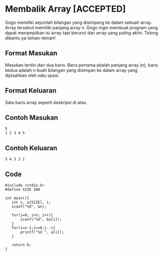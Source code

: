 # Membalik Array [ACCEPTED]
Gogo memiliki sejumlah bilangan yang disimpang ke dalam sebuah array. Array tersebut memiliki panjang array n. Gogo ingin membuat program yang dapat menampilkan isi array tapi berurut dari array yang paling akhir. Tolong dibantu ya teman-teman!

## Format Masukan
Masukan terdiri dari dua baris. Baris pertama adalah panjang array (n), baris kedua adalah n buah bilangan yang disimpan ke dalam array yang dipisahkan oleh satu spasi.

## Format Keluaran
Satu baris array seperti deskripsi di atas.

## Contoh Masukan
```
5
1 2 3 4 5
```

## Contoh Keluaran
 ```
 5 4 3 2 1 
 ```
 
 ## Code
 ```
 #include <stdio.h>
#define SIZE 100
 
int main(){
    int n, a[SIZE], i;
    scanf("%d", &n);
     
    for(i=0; i<n; i++){
        scanf("%d", &a[i]); 
    }
    for(i=n-1;i>=0;i--){
        printf("%d ", a[i]);
    }
     
    return 0;
}
 ```
